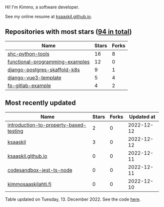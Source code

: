 Hi! I'm Kimmo, a software developer.

See my online resume at [ksaaskil.github.io](https://ksaaskil.github.io).

<!-- repositories starts -->

## Repositories with most stars ([94 in total](https://github.com/ksaaskil?tab=repositories))
| Name        | Stars           | Forks  |
| ------------- |-------------| -----|
|[shc-python-tools](https://github.com/ksaaskil/shc-python-tools)|16|8
|[functional-programming-examples](https://github.com/ksaaskil/functional-programming-examples)|12|0
|[django-postgres-skaffold-k8s](https://github.com/ksaaskil/django-postgres-skaffold-k8s)|9|1
|[django-vue3-template](https://github.com/ksaaskil/django-vue3-template)|5|4
|[fp-gitlab-example](https://github.com/ksaaskil/fp-gitlab-example)|4|2

<!-- repositories ends -->
<!-- recent_repositories starts -->

## Most recently updated
| Name        | Stars           | Forks  | Updated at
| ------------- |-------------| -----|-----|
|[introduction-to-property-based-testing](https://github.com/ksaaskil/introduction-to-property-based-testing)|2|0|2022-12-12
|[ksaaskil](https://github.com/ksaaskil/ksaaskil)|3|0|2022-12-12
|[ksaaskil.github.io](https://github.com/ksaaskil/ksaaskil.github.io)|0|0|2022-12-11
|[codesandbox-jest-ts-node](https://github.com/ksaaskil/codesandbox-jest-ts-node)|0|0|2022-12-11
|[kimmosaaskilahti.fi](https://github.com/ksaaskil/kimmosaaskilahti.fi)|0|0|2022-12-10

<!-- recent_repositories ends -->
<!-- updated_at starts -->
Table updated on Tuesday, 13. December 2022. See the code [here](https://github.com/ksaaskil/ksaaskil).
<!-- updated_at ends -->
